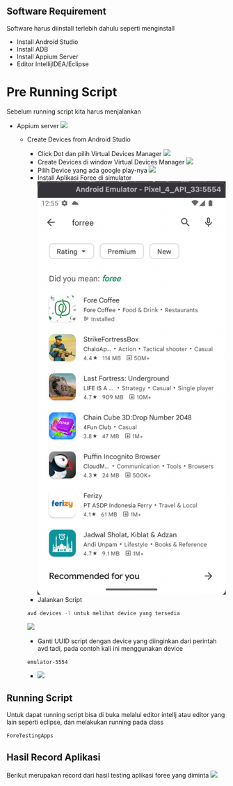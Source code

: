 ## Software Requirement
Software harus diinstall terlebih dahulu seperti menginstall
- Install Android Studio
- Install ADB
- Install Appium Server
- Editor IntellijIDEA/Eclipse


# Pre Running Script
Sebelum running script kita harus menjalankan
- Appium server ![](screenshoot/AppiumServer.png)
  - Create Devices from Android Studio
    - Click Dot dan pilih Virtual Devices Manager ![](screenshoot/AndroidStudioDevices.png)
    - Create Devices di window Virtual Devices Manager ![](screenshoot/CreateDevices.png)
    - Pilih Device yang ada google play-nya ![](screenshoot/DeviceGooglePlay.png)
    - Install Aplikasi Foree di simulator ![](screenshoot/InstallForee.png)
    - Jalankan Script
    ```bash
    avd devices -l untuk melihat device yang tersedia
    ```
    ![](screenshoot/avd.png)
   
    - Ganti UUID script dengan device yang diinginkan dari perintah avd tadi, pada contoh kali ini menggunakan device 
    ```
    emulator-5554
    ```
    - ![](screenshoot/ChangeUUIDCode.png)
    

## Running Script
Untuk dapat running script bisa di buka melalui editor intellj atau editor yang lain seperti eclipse, dan melakukan running pada class
```bash
ForeTestingApps
```

## Hasil Record Aplikasi
Berikut merupakan record dari hasil testing aplikasi foree yang diminta
![](screenshoot/FinalResult.gif)